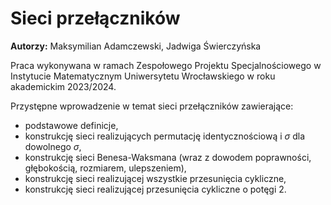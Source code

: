# Sieci przełączników

**Autorzy:** Maksymilian Adamczewski, Jadwiga Świerczyńska


Praca wykonywana w ramach Zespołowego Projektu Specjalnościowego w Instytucie Matematycznym Uniwersytetu Wrocławskiego w roku akademickim 2023/2024. 

Przystępne wprowadzenie w temat sieci przełączników zawierające:

- podstawowe definicje,
- konstrukcję sieci realizujących permutację identycznościową i $\sigma$ dla dowolnego $\sigma$,
- konstrukcję sieci Benesa-Waksmana (wraz z dowodem poprawności, głębokością, rozmiarem, ulepszeniem),
- konstrukcję sieci realizującej wszystkie przesunięcia cykliczne,
- konstrukcję sieci realizującej przesunięcia cykliczne o potęgi 2.


